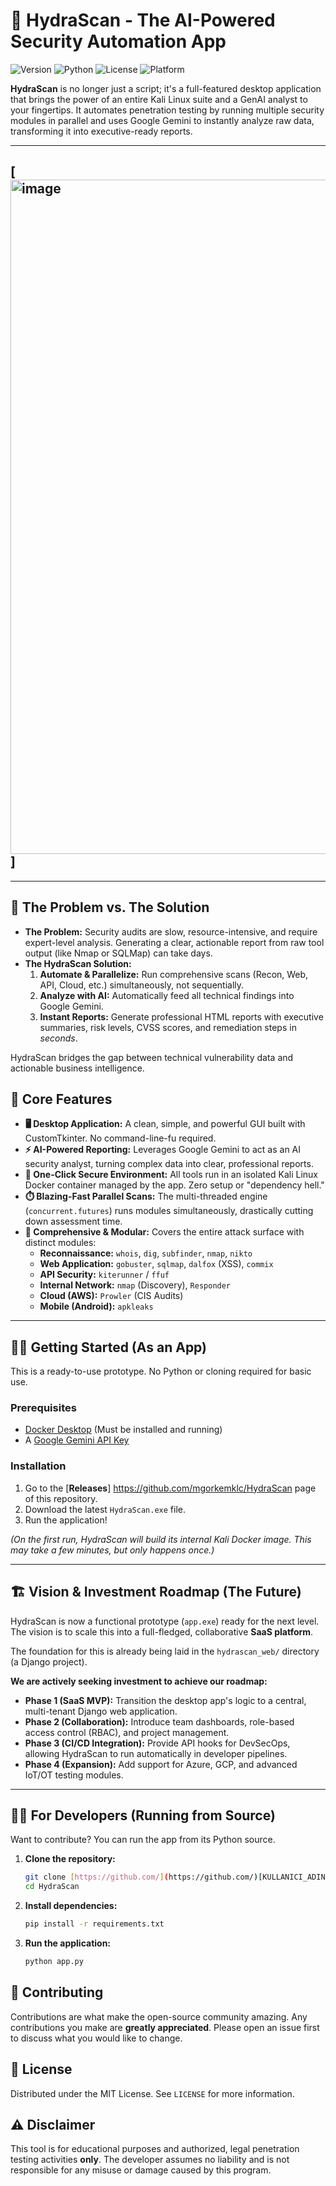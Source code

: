 # 🐉 HydraScan - The AI-Powered Security Automation App

![Version](https://img.shields.io/badge/version-2.0-blue.svg)
![Python](https://img.shields.io/badge/Python-3.9%2B-blueviolet.svg)
![License](https://img.shields.io/badge/license-MIT-green.svg)
![Platform](https://img.shields.io/badge/Platform-Windows-informational.svg)

**HydraScan** is no longer just a script; it's a full-featured desktop application that brings the power of an entire Kali Linux suite and a GenAI analyst to your fingertips. It automates penetration testing by running multiple security modules in parallel and uses Google Gemini to instantly analyze raw data, transforming it into executive-ready reports.

---

## [<img width="1919" height="1079" alt="image" src="https://github.com/user-attachments/assets/907c7047-2bed-45d4-badf-f2736ba91ea3" />]


---

## 🎯 The Problem vs. The Solution

* **The Problem:** Security audits are slow, resource-intensive, and require expert-level analysis. Generating a clear, actionable report from raw tool output (like Nmap or SQLMap) can take days.
* **The HydraScan Solution:**
    1.  **Automate & Parallelize:** Run comprehensive scans (Recon, Web, API, Cloud, etc.) simultaneously, not sequentially.
    2.  **Analyze with AI:** Automatically feed all technical findings into Google Gemini.
    3.  **Instant Reports:** Generate professional HTML reports with executive summaries, risk levels, CVSS scores, and remediation steps in *seconds*.

HydraScan bridges the gap between technical vulnerability data and actionable business intelligence.

## 🚀 Core Features

* **🖥️ Desktop Application:** A clean, simple, and powerful GUI built with CustomTkinter. No command-line-fu required.
* **⚡ AI-Powered Reporting:** Leverages Google Gemini to act as an AI security analyst, turning complex data into clear, professional reports.
* **🐳 One-Click Secure Environment:** All tools run in an isolated Kali Linux Docker container managed by the app. Zero setup or "dependency hell."
* **⏱️ Blazing-Fast Parallel Scans:** The multi-threaded engine (`concurrent.futures`) runs modules simultaneously, drastically cutting down assessment time.
* **🧩 Comprehensive & Modular:** Covers the entire attack surface with distinct modules:
    * **Reconnaissance:** `whois`, `dig`, `subfinder`, `nmap`, `nikto`
    * **Web Application:** `gobuster`, `sqlmap`, `dalfox` (XSS), `commix`
    * **API Security:** `kiterunner` / `ffuf`
    * **Internal Network:** `nmap` (Discovery), `Responder`
    * **Cloud (AWS):** `Prowler` (CIS Audits)
    * **Mobile (Android):** `apkleaks`

---

## 🏃‍♂️ Getting Started (As an App)

This is a ready-to-use prototype. No Python or cloning required for basic use.

### Prerequisites
* [Docker Desktop](https://www.docker.com/products/docker-desktop/) (Must be installed and running)
* A [Google Gemini API Key](https://ai.google.dev/pricing)

### Installation
1.  Go to the [**Releases**] https://github.com/mgorkemklc/HydraScan page of this repository.
2.  Download the latest `HydraScan.exe` file.
3.  Run the application!

*(On the first run, HydraScan will build its internal Kali Docker image. This may take a few minutes, but only happens once.)*

---

## 🏗️ Vision & Investment Roadmap (The Future)

HydraScan is now a functional prototype (`app.exe`) ready for the next level. The vision is to scale this into a full-fledged, collaborative **SaaS platform**.

The foundation for this is already being laid in the `hydrascan_web/` directory (a Django project).

**We are actively seeking investment to achieve our roadmap:**
* **Phase 1 (SaaS MVP):** Transition the desktop app's logic to a central, multi-tenant Django web application.
* **Phase 2 (Collaboration):** Introduce team dashboards, role-based access control (RBAC), and project management.
* **Phase 3 (CI/CD Integration):** Provide API hooks for DevSecOps, allowing HydraScan to run automatically in developer pipelines.
* **Phase 4 (Expansion):** Add support for Azure, GCP, and advanced IoT/OT testing modules.

---

## 👨‍💻 For Developers (Running from Source)

Want to contribute? You can run the app from its Python source.

1.  **Clone the repository:**
    ```bash
    git clone [https://github.com/](https://github.com/)[KULLANICI_ADINIZ]/HydraScan.git
    cd HydraScan
    ```
2.  **Install dependencies:**
    ```bash
    pip install -r requirements.txt
    ```
3.  **Run the application:**
    ```bash
    python app.py
    ```

## 🤝 Contributing

Contributions are what make the open-source community amazing. Any contributions you make are **greatly appreciated**. Please open an issue first to discuss what you would like to change.

## 📜 License

Distributed under the MIT License. See `LICENSE` for more information.

## ⚠️ Disclaimer

This tool is for educational purposes and authorized, legal penetration testing activities **only**. The developer assumes no liability and is not responsible for any misuse or damage caused by this program.
